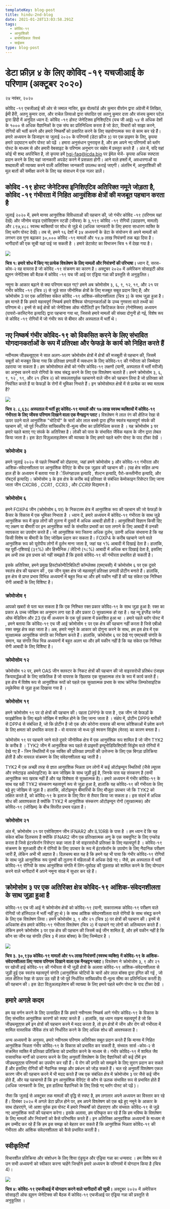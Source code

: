 ```yaml
---
templateKey: blog-post
title: hindu-2nd-blog
date: 2021-01-28T13:03:58.291Z
tags:
  - कोविद-१९
  - आनुवंशिकी
  - बायोमेडिकल रिसर्च
  - साईकम
type: blog-post
---
```

# डेटा फ्रीज़ ४ के लिए कोविद -१९ यचजीआई के परिणाम (अक्टूबर २०२०)

२४ नवंबर, २०२०

कोविद -१९ एचजीआई की ओर से जमाल नासिर, ब्रुक वोल्फॉर्ड और कुमार वीरपेन द्वारा अंग्रेजी में लिखित, ईमी हैरी, अतनु कुमार दत्ता, और राचेल लियाओ द्वारा संपादित एवं अतनु कुमार दत्ता और संजय कुमार पटेल द्वारा हिंदी में अनुदित
ध्यान दें: कोविद -१९ होस्ट जेनेटिक्स इनिशिएटिव (यच जी आई) ५४ से अधिक देशों के १००० से अधिक वैज्ञानिकों के एक संघ का प्रतिनिधित्व करता है जो डेटा, विचारों को साझा करने, रोगियों की भर्ती करने और हमारे निष्कर्षों को प्रसारित करने के लिए सहयोगात्मक रूप से काम कर रहे हैं। हमारे अध्ययन के डिजाइन या जुलाई २०२० के परिणामों (डेटा फ्रीज ३) पर एक प्राइमर के लिए, कृपया हमारे उद्घाटन ब्लॉग पोस्ट को पढ़ें । हमारा अनुसंधान पुनरावृत्त है, और हम अपने नए परिणामों को ब्लॉग पोस्ट के माध्यम से और हमारी वेबसाइट के परिणाम अनुभाग पर संक्षेप में प्रस्तुत करते हैं । अंत में, यदि यहां कोई भी शब्द अपरिचित है, तो कृपया हमें hgi-faq@icda.bio पर ईमेल भेजें- कृपया अधिक स्पष्टता प्रदान करने के लिए यहां जानकारी अपडेट करने में प्रसन्नता होगी। आने वाले हफ्तों में, अवधारणाओं या शब्दावली की व्याख्या करने वाली अतिरिक्त जानकारी उपलब्ध कराई जाएगी। अंतरिम में, आनुवांशिकी की मूल बातों की समीक्षा करने के लिए यह संसाधन में एक नज़र डालें।

## कोविद -१९ होस्ट जेनेटिक्स इनिशिएटिव अतिरिक्त नमूने जोड़ता है, कोविद -१९ गंभीरता में निहित  आनुवंशिक क्षेत्रों की मजबूत पहचान करता है

जुलाई २०२० में, हमने मानव आनुवंशिक विविधताओं की पहचान की, जो गंभीर कोविद -१९ (परिणाम यहां देखें) और जीनोम वाइड एसोसिएशन स्टडी (जीवस) के ३,१९९ कोविद -१९ रोगियों (उदाहरण, मामलों) और ८९७,४८८ स्वस्थ ब्यक्तियों पर शोध से जुड़े थे (अधिक जानकारी के लिए हमारा साधारण व्यक्ति के लिए ब्लॉग पोस्ट देखें)। तब से, हमने १६ देशों में ३४ अध्ययनों के डेटा के संयोजन से अपने मामलों को लगभग दस गुना बढ़ाकर ३०,००० कोविद -१९ मामलों और १४.७ लाख नियंत्रणों तक बढ़ा दिया है। भागीदारों की एक सूची यहां पाई जा सकती है । हमारे डेटासेट का विभाजन चित्र १ में देखा गया है।    

![](/img/screen-shot-2021-01-28-at-8.19.30-am.png)

**चित्र १: हमारे शोध में किए गए प्रत्येक विश्लेषण के लिए मामलों और नियंत्रणों की परिभाषा।** ध्यान दें, सरस-कोव-२ वह वायरस है जो कोविद -१९ संक्रमण का कारण है। अक्टूबर २०२० में अमेरिकन सोसाइटी ऑफ ह्यूमन जेनेटिक्स की बैठक में कोविद -१९ यच जी आई पर एंड्रिया गन्ना की प्रस्तुति से अनुकूलित।

नमूना के आकार बढ़ाने से क्या परिणाम बदल गए?  हमने अब क्रोमोसोम ३, ६, ९, १२, १९, और २१ पर गंभीर कोविद -१९ (चित्र २) से जुड़े सात जीनोमिक क्षेत्रों के लिए मजबूत सबूत प्रदान किए हैं; और क्रोमोसोम 3 पर एक अतिरिक्त संकेत कोविद -१९ आंशिक-संवेदनशीलता (चित्र ३) के साथ जुड़ा हुआ है। हम मानते हैं कि हमारे महत्वपूर्ण निष्कर्ष हमारे वैश्विक योगदानकर्ताओं के उच्च गुणवत्ता वाले तथ्यों का परिणाम थे। इनमें से कई क्षेत्रों को जेनेटिक्स ऑफ मोर्टेलिटी इन क्रिटिकल केयर (गेनोमिक्स) अध्ययन (पायरो-कास्टिनेरा इत्यादि) द्वारा पहचाना गया था, जिससे हमारे मामलों की संख्या दोगुनी हो गई, विशेष रूप से कोविद -१९ रोगियों में जो गंभीर रूप से बीमार और अस्पताल में भर्ती थे।

## नए निष्कर्ष गंभीर कोविद-१९ को विकसित करने के लिए संभावित योगदानकर्ताओं के रूप में प्रतिरक्षा और फेफड़े के कार्य को निहित करते हैं

नवीनतम जीडब्ल्यूएएस ने सात अलग-अलग क्रोमोसोम क्षेत्रों में क्षेत्रों की मजबूती से पहचान की, जिसमें सबूतों को मजबूत किया गया कि प्रतिरक्षा प्रणाली में व्यवधान के लिए कोविद-१९ की गंभीरता को जिम्मेदार ठहराया जा सकता है। हम क्रोमोसोमल क्षेत्रों को गंभीर कोविद-१९ लक्षणों (यानी, अस्पताल में भर्ती मरीजों) का अनुभव करने वाले रोगियों के साथ संबद्ध करने के लिए एक विश्लेषण चलाते हैं। हमने क्रोमोसोम ३, ६, ९, १२ , १९, और २१ (चित्र २) को सफलतापूर्वक पहचानने वाले जीन को पहचान लिया है जो प्रतिरक्षा को नियंत्रित करते हैं या फेफड़ों के रोगों में भूमिका निभाते हैं। इन क्रोमोसोमल क्षेत्रों में से प्रत्येक का क्या मतलब है?

![](/img/screen-shot-2021-01-28-at-8.19.37-am.png)

**चित्र २. ८,६३८ अस्पताल में भर्ती हुए कोविद-१९ मामलों और १७ लाख स्वस्थ व्यक्तियों में कोविद-१९ गंभीरता के लिए जीवस परिणाम दिखाने वाला एक मैनहट्टन प्लाट।** विश्लेषण ने लाल रंग की क्षैतिज रेखा से ऊपर उठने वाले आनुवंशिक "चोटियों" के चारों ओर लाल बक्से द्वारा इंगित स्वतंत्र महत्वपूर्ण संपर्क की पहचान की, जो पूर्व निर्धारित सांख्यिकीय पी-मूल्य सीमा का प्रतिनिधित्व करता है । यह क्रोमोसोम ३ पर हमारे पहले बताए गए संपर्क के अतिरिक्त है। लोकी को पास के संभावित जैविक महत्व के जीन द्वारा लेबल किया जाता है। इस डेटा विज़ुअलाइज़ेशन की व्याख्या के लिए हमारे पहले ब्लॉग पोस्ट के पाद टीका देखें ।

### क्रोमोजोम ३

हमने जुलाई २०२० से पहले निष्कर्षों को दोहराया, जहां हमने क्रोमोसोम ३ और कोविद-१९ गंभीरता और आंशिक-संवेदनशीलता पर आनुवंशिक वेरिएंट के बीच एक जुड़ाव की पहचान की। (यह क्षेत्र सहित अन्य हाल ही के अध्ययन में बताया गया है ेल्लिंगहाउस इत्यादि , शेल्टन इत्यादि, पैरो-कस्तीनीरा इत्यादि, और रॉबर्ट्स इत्यादि)।  क्रोमोसोम ३ के इस क्षेत्र के करीब कई प्रतिरक्षा से संबंधित केमोकाइन रिसेप्टर लिए जाना जाता  जीन  CXCR6 ,  *CCR1 ,*  CCR3 , और  *CCR9*  विद्यमान है।  

### क्रोमोसोम ६

हमने FOXP4 जीन (क्रोमोसोम ६ पर) के निकटतम क्षेत्र में आनुवंशिक रूप की पहचान की जो फेफड़ों के कैंसर के विकास में एक भूमिका निभाता है । ध्यान दें, हमारे अध्ययन में कोविद-१९ गंभीरता के साथ जुड़े आनुवंशिक रूप में कुछ लोगों की तुलना में दूसरों में अधिक आबादी होती है। आनुवंशिकी विज्ञान किसी दिए गए लक्षण या बीमारी पर इन आनुवंशिक रूपों के संभावित प्रभावों का पता लगाने के लिए आबादी में उनकी  व्यापकता का उपयोग करते हैं। जो आनुवंशिक रूप जितना अधिक दुर्लभ, उतनी अधिक संभावना है कि यह किसी विशेष या बीमारी के लिए जोखिम प्रदान कर सकता है। FOXP4 के करीब पहचाने जाने वाले आनुवंशिक रूप को यूरोपीय लोगों में दुर्लभ माना जाता है, जहां यह १% आबादी में दिखाई देता है। हालांकि, यह पूर्वी-एशियाई (३९%) और हिस्पैनिक / लेटिनो (१८%) आबादी में अधिक बार दिखाई देता है, इसलिए हम अभी तक इस प्रभाव को नहीं समझते हैं कि इससे कोविद-१९ की गंभीरता प्रभावित हो सकती है। 
 	
इसके अतिरिक्त, हमने प्रमुख हिस्टोकोम्पैटिबिलिटी कॉम्प्लेक्स (एमएचसी) में क्रोमोसोम ६ पर एक दूसरे स्वतंत्र क्षेत्र की पहचान की , एक जीन युक्त क्षेत्र जो महत्वपूर्ण प्रतिरक्षा प्रणाली प्रोटीन बनाते हैं। हालांकि, इस क्षेत्र से प्राप्त प्रभाव विभिन्न अध्ययनों में बहुत भिन्न था और हमें यकीन नहीं है की यह संकेत एक निश्चित रोगी आबादी के लिए विशिष्ट है। 

### क्रोमोजोम ९

आपको खबरों से पता चल सकता है कि एक निश्चित रक्त प्रकार कोविद-१९ के साथ जुड़ा हुआ है: रक्त का प्रकार A उच्च जोखिम का अनुमान लगा रहा है और प्रकार O सुरक्षात्मक हो रहा है। यह न्यू इंग्लैंड जर्नल ऑफ मेडिसिन और 23 एंड मी अध्ययन के एक पूर्व प्रकाश में प्रकाशित हुआ था । हमारे पहले ब्लॉग पोस्ट में , हमने बताया कि कोविद-१९ एच जी आई क्रोमोसोम ९ पर एक क्षेत्र की पहचान नहीं करता है जिसे एबीओ रक्त समूह क्षेत्र कहा जाता है। अब, हमारे नमूने के आकार को दोगुना करने के साथ, हम इस क्षेत्र में एक सुरक्षात्मक आनुवंशिक संगति का निरीक्षण करते हैं। हालांकि, क्रोमोसोम ६ पर देखे गए एमएचसी संगति के समान, यह संगति भिन्न भिन्न अध्ययनों में बहुत अलग था और हमें यकीन नहीं है कि यह संकेत एक निश्चित रोगी आबादी के लिए विशिष्ट है।     

### क्रोमोसोम १२

क्रोमोसोम १२ पर, हमने OAS जीन क्लस्टर के निकट क्षेत्रों की पहचान की जो वाइरसरोधी प्रतिबंध एंजाइम क्रियावर्द्धकओं के लिए सांकेतिक है जो वायरस के खिलाफ एक सुरक्षात्मक तंत्र के रूप में कार्य करते हैं। इस क्षेत्र में विशेष रूप से आनुवंशिक रूपों को पहले एक सुरक्षात्मक प्रभाव के साथ क्रोनिक लिम्फोसाइटिक ल्यूकेमिया से जुड़ा हुआ दिखाया गया है । 

### क्रोमोसोम १९

हमने क्रोमोसोम १९ पर दो क्षेत्रों की पहचान की। पहला DPP9 के पास है , एक जीन जो फेफड़ों के फाइब्रोसिस के लिए बढ़ते जोखिम में शामिल होने के लिए जाना जाता है । संक्षेप में, प्रोटीन DPP9 बारीकी से DPP4 से संबंधित है, जो कि प्रोटीन है जो एक और कोरोना वायरस की मानव कोशिकाओं में प्रवेश करने के लिए  क्षमता को प्रभावित करता है - वो वायरस जो मध्य पूर्व श्वसन सिंड्रोम (मेरस) का कारण बनता है।

क्रोमोसोम १९ पर पहचाने जाने वाले दूसरे जीनोमिक क्षेत्र में एक आनुवंशिक रूप शामिल है जो जीन TYK2 के करीब है । TYK2 जीन में आनुवंशिक रूप  पहले से प्राइमरी इम्यूनोडिफिशिएंसी सिंड्रोम वाले रोगियों में देखे गए हैं - जिन स्थितियों में एक व्यक्ति की प्रतिरक्षा प्रणाली की उत्तेजना के लिए एक बिगड़ा प्रतिक्रिया होती है और वायरल संक्रमण के लिए संवेदनशीलता बढ़ जाती है। 	

TYK2 में एक अच्छी तरह से ज्ञात आनुवंशिक भिन्नता उन लोगों में कई ऑटोइम्यून स्थितियों (जैसे ल्यूपस और रुमेटाइड आर्थराइटिस) के कम जोखिम के साथ जुड़ी हुई है, जिनके पास यह संस्करण है (सभी आनुवंशिक रूप खराब नहीं हैं और यह विशेषता से सुरक्षात्मक है)। हमारे अध्ययन में गंभीर कोविद-१९ के साथ यह वही TYK2 संस्करण महत्वपूर्ण रूप से जुड़ा हुआ है, हालांकि यह कोविद-१९ की गंभीरता के लिए बढ़े हुए जोखिम से जुड़ा है। हालांकि, ऑटोइम्यून बीमारियों के लिए मौजूदा उपचार जो कि TYK2 को लक्षित करते हैं, को कोविद-१९ के इलाज के लिए फिर से तैयार किया जा सकता ह।  इस संदर्भ में अधिक शोध की आवश्यकता है क्योंकि TYK2 में आनुवंशिक संस्करण ऑटोइम्यून रोगों (सुरक्षात्मक) और कोविद-१९ (जोखिम) के बीच विपरीत प्रभाव पड़ता है।

### क्रोमोसोम २१

अंत में, क्रोमोसोम २१ पर एसोसिएशन जीन IFNAR2 और IL10RB के पास है । हम ध्यान दें कि यह संकेत बल्कि दिलचस्प है क्योंकि IFNAR2 जीन एक प्रतिरक्षात्मक अणु के एक सबयूनिट के लिए एन्कोड करता है जिसे इंटरफेरॉन रिसेप्टर कहा जाता है जो वाइरसरोधी प्रतिरक्षा के लिए महत्वपूर्ण है । कोविद-१९ संक्रमण के शुरुआती दौर में रोगियों के लिए उपचार के रूप में इंटरफेरॉन के उपयोग के लिए नैदानिक परीक्षण जारी हैं, लेकिन अभी भी अज्ञात है। दिलचस्प बात यह है कि हमने यह भी पाया कि गंभीर कोविद-१९ रोगियों के साथ जुड़े आनुवंशिक रूप पुरुषों की तुलना में महिलाओं में अधिक देखे गए। जैसे, हम अस्पताल में भर्ती कोविद-१९ रोगियों के साथ आनुवंशिक संगति में लिंग-पूर्वाग्रह की पूछताछ को शामिल करने के लिए योगदान करने वाले भागीदारों में अपने नमूना संग्रह में सुधार कर रहे हैं। 
	

## क्रोमोसोम ३ पर एक अतिरिक्त क्षेत्र कोविद-१९ आंशिक-संवेदनशीलता के साथ जुड़ा हुआ है

कोविद-१९ एच जी आई ने क्रोमोजोम क्षेत्रों को कोविद-१९ (यानी, सकारात्मक कोविद-१९ परीक्षण वाले रोगियों जो हॉस्पिटल में भर्ती नहीं हुए थे ) के साथ आंशिक संवेदनशीलता वाले रोगियों के साथ संबद्ध करने के लिए एक विश्लेषण लिया। हमने क्रोमोसोम ३, ९ और २१ (चित्र ३) पर क्षेत्रों की पहचान की। इनमें से अधिकांश क्षेत्र हमारे कोविद-१९ गंभीरता विश्लेषण (चित्र २) में पहचाने गए लोगों को अतिव्यापन करते हैं। लेकिन हमने क्रोमोसोम ३ पर एक क्षेत्र की पहचान की जिसमें कई जीन शामिल हैं, और हमें यकीन नहीं है कि कौन सा जीन यह संगति (चित्र ३ में लाल बॉक्स) के लिए जिम्मेदार है ।

![](/img/screen-shot-2021-01-28-at-8.19.46-am.png)

**चित्र ३. ३०,९३७ कोविद-१९ मामलों और १५ लाख नियंत्रणों (स्वस्थ व्यक्ति) में कोविद-१९ के आंशिक-संवेदनशीलता लिए गवास परिणाम दिखाने वाला एक मैनहट्टन प्लाट।** विश्लेषण ने क्रोमोजोम ३, ९ और २१ पर खोजी हाई कोविद-१९ की गंभीरता से भी जुड़ी क्षेत्रों के अलावा कोविद-१९ आंशिक-संवेदनशीलता से जुड़ी हुई एक स्वतंत्र महत्वपूर्ण संगति (आनुवंशिक चोटियों के चारों ओर लाल बॉक्स द्वारा इंगित की गई , जो लाल क्षैतिज रेखा से ऊपर उठ रही है जो पूर्व निर्धारित सांख्यिकीय पी-मूल्य सीमा का प्रतिनिधित्व करती है) की पहचान की। इस डेटा विज़ुअलाइज़ेशन की व्याख्या के लिए हमारे पहले ब्लॉग पोस्ट के पाद टीका देखें ।
	

## हमारे अगले कदम

हम यह वर्णन करने के लिए उत्साहित हैं कि हमारे नवीनतम निष्कर्ष आगे गंभीर कोविद-१९ के विकास के लिए संभावित आनुवंशिक कारणों को स्पष्ट करते हैं । हालांकि, यह ध्यान रखना महत्वपूर्ण है जो कि जीडब्ल्यूएएस हमें इन क्षेत्रों की पहचान करने में मदद करता है, तो इन क्षेत्रों में जीन और रोग की गंभीरता में शामिल वास्तविक जैविक तंत्र को निर्धारित करने के लिए अधिक शोध की आवश्यकता है।

अन्य अध्ययनों के अनुरूप, हमारे नवीनतम परिणाम अतिरिक्त सबूत प्रदान करते हैं कि मानव में निहित आनुवंशिक भिन्नता गंभीर कोविद-१९ के विकास को प्रभावित कर सकती है, संभवतः सार्स -कोव-२ से संक्रमित व्यक्ति में प्रतिरक्षा प्रतिक्रिया को प्रभावित करने के माध्यम से। गंभीर कोविद-१९ में शामिल जैव रासायनिक मार्गों को उजागर करने के लिए अनुवर्ती विश्लेषण के लिए वैज्ञानिकों की कई टीमें इन जीडब्ल्यूएएस परिणामों का उपयोग कर रही हैं। ये रोग की प्रगति को समझने के लिए सुराग प्रदान कर सकते हैं और इसलिए रोगियों की नैदानिक समझ और प्रबंधन को जोड़ सकते हैं। चल रहे अनुवर्ती विश्लेषण एकल कारण जीन की पहचान करने में भी मदद करते हैं जब एक संबंधित क्षेत्र में क्रोमोजोम ३ पर जैसे कई जीन होते हैं, और यह पहचानते हैं कि इन आनुवंशिक वेरिएंट से कौन से ऊतक संभावित रूप से प्रभावित होते हैं (अधिक जानकारी के लिए, इस हालिया वैज्ञानिको के लिए लिखे गए ब्लॉग पोस्ट को पढ़ें )।

जैसा कि जुलाई से अक्टूबर तक मामलों की वृद्धि से स्पष्ट है, हम लगातार अपने अध्ययन का विस्तार कर रहे हैं। दिसंबर २०२० में अगले डेटा फ़्रीज़ होने पर, हम अपने विश्लेषण को एक बढ़े हुए नमूने के आकार के साथ दोहराएंगे, जो आशा पूर्वक इस पोस्ट में हमारे निष्कर्षों को दोहराएगा और संभवतः कोविद-१९ से जुड़े नए आनुवंशिक रूपों की पहचान करेगा। इसके अलावा, हम परिष्कृत कर रहे हैं कि हम भविष्य के विश्लेषण के लिए मामलों और नियंत्रणों को कैसे परिभाषित करते हैं। इन अतिरिक्त आनुवांशिक अध्ययनों के माध्यम से हम उम्मीद कर रहे हैं कि हम इस समझ को बेहतर कर सकते हैं कि आनुवंशिक भिन्नता कोविद-१९ की गंभीरता और आंशिक संवेदनशीलता को कैसे प्रभावित करती है।

## स्वीकृतियाँ

विचारशील प्रतिक्रिया और संशोधन के लिए शिया एंड्रयूज और एंड्रिया गन्ना का धन्यवाद । हम विशेष रूप से उन सभी अध्ययनों को स्वीकार करना चाहेंगे जिन्होंने हमारे अध्ययन के परिणामों में योगदान किया है (चित्र 4)।

![](/img/screen-shot-2021-01-28-at-8.19.55-am.png)

**चित्र ४: कोविद-१९ एचजीआई  में योगदान करने वाले भागीदारों की सूची।** अक्टूबर २०२० में अमेरिकन सोसाइटी ऑफ ह्यूमन जेनेटिक्स की बैठक में कोविद-१९ एचजीआई पर एंड्रिया गन्ना की प्रस्तुति से अनुकूलित ।